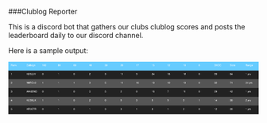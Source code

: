###Clublog Reporter

This is a discord bot that gathers our clubs clublog scores and posts the leaderboard daily to our discord channel.

Here is a sample output:

![sample leaderboard output that gets posted to discord](https://github.com/patrickrb/clublog-reporter/blob/main/table.png?raw=true)
